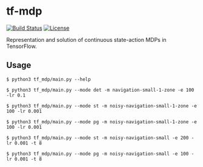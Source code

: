 # tf-mdp

[![Build Status](https://travis-ci.org/felipessalvatore/tf-mdp.svg?branch=master)](https://travis-ci.org/felipessalvatore/tf-mdp)
[![License](https://img.shields.io/aur/license/yaourt.svg)](https://github.com/felipessalvatore/tf-mdp/blob/master/LICENSE)

Representation and solution of continuous state-action MDPs in TensorFlow.

## Usage

```shell
$ python3 tf_mdp/main.py --help
```

```shell
$ python3 tf_mdp/main.py --mode det -m navigation-small-1-zone -e 100 -lr 0.1
```

```shell
$ python3 tf_mdp/main.py --mode st -m noisy-navigation-small-1-zone -e 100 -lr 0.001
```

```shell
$ python3 tf_mdp/main.py --mode pg -m noisy-navigation-small-1-zone -e 100 -lr 0.001
```

```shell
$ python3 tf_mdp/main.py --mode st -m noisy-navigation-small -e 200 -lr 0.001 -t 8

$ python3 tf_mdp/main.py --mode pg -m noisy-navigation-small -e 100 -lr 0.001 -t 8
```

